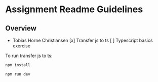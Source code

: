 # Assignment Readme Guidelines


## Overview

- Tobias Horne Christiansen
[x] Transfer js to ts
[ ] Typescript basics exercise


To run transfer js to ts:

```bash
npm install

npm run dev
```
